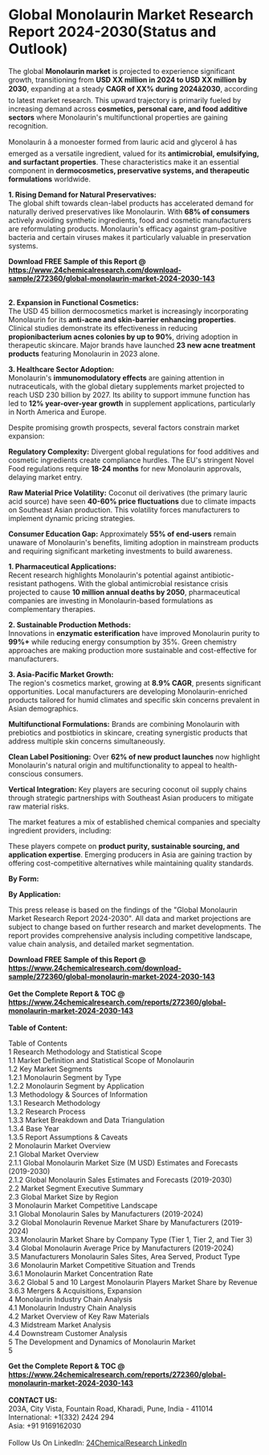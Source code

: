 <h1>Global Monolaurin Market Research Report 2024-2030(Status and Outlook)</h1><p>The global <strong>Monolaurin market</strong> is projected to experience significant growth, transitioning from <strong>USD XX million in 2024 to USD XX million by 2030</strong>, expanding at a steady <strong>CAGR of XX% during 2024â2030</strong>, according to latest market research. This upward trajectory is primarily fueled by increasing demand across <strong>cosmetics, personal care, and food additive sectors</strong> where Monolaurin's multifunctional properties are gaining recognition.</p><p>Monolaurin â a monoester formed from lauric acid and glycerol â has emerged as a versatile ingredient, valued for its <strong>antimicrobial, emulsifying, and surfactant properties</strong>. These characteristics make it an essential component in <strong>dermocosmetics, preservative systems, and therapeutic formulations</strong> worldwide.</p><p><strong>1. Rising Demand for Natural Preservatives:</strong><br>
The global shift towards clean-label products has accelerated demand for naturally derived preservatives like Monolaurin. With <strong>68% of consumers</strong> actively avoiding synthetic ingredients, food and cosmetic manufacturers are reformulating products. Monolaurin's efficacy against gram-positive bacteria and certain viruses makes it particularly valuable in preservation systems.</p><div><b>Download FREE Sample of this Report @ 
            <a href="https://www.24chemicalresearch.com/download-sample/272360/global-monolaurin-market-2024-2030-143">
            https://www.24chemicalresearch.com/download-sample/272360/global-monolaurin-market-2024-2030-143</a></b></div><br><p><strong>2. Expansion in Functional Cosmetics:</strong><br>
The USD 45 billion dermocosmetics market is increasingly incorporating Monolaurin for its <strong>anti-acne and skin-barrier enhancing properties</strong>. Clinical studies demonstrate its effectiveness in reducing <strong>propionibacterium acnes colonies by up to 90%</strong>, driving adoption in therapeutic skincare. Major brands have launched <strong>23 new acne treatment products</strong> featuring Monolaurin in 2023 alone.</p><p><strong>3. Healthcare Sector Adoption:</strong><br>
Monolaurin's <strong>immunomodulatory effects</strong> are gaining attention in nutraceuticals, with the global dietary supplements market projected to reach USD 230 billion by 2027. Its ability to support immune function has led to <strong>12% year-over-year growth</strong> in supplement applications, particularly in North America and Europe.</p><p>Despite promising growth prospects, several factors constrain market expansion:</p><p><strong>Regulatory Complexity:</strong> Divergent global regulations for food additives and cosmetic ingredients create compliance hurdles. The EU's stringent Novel Food regulations require <strong>18-24 months</strong> for new Monolaurin approvals, delaying market entry.</p><p><strong>Raw Material Price Volatility:</strong> Coconut oil derivatives (the primary lauric acid source) have seen <strong>40-60% price fluctuations</strong> due to climate impacts on Southeast Asian production. This volatility forces manufacturers to implement dynamic pricing strategies.</p><p><strong>Consumer Education Gap:</strong> Approximately <strong>55% of end-users</strong> remain unaware of Monolaurin's benefits, limiting adoption in mainstream products and requiring significant marketing investments to build awareness.</p><p><strong>1. Pharmaceutical Applications:</strong><br>
Recent research highlights Monolaurin's potential against antibiotic-resistant pathogens. With the global antimicrobial resistance crisis projected to cause <strong>10 million annual deaths by 2050</strong>, pharmaceutical companies are investing in Monolaurin-based formulations as complementary therapies.</p><p><strong>2. Sustainable Production Methods:</strong><br>
Innovations in <strong>enzymatic esterification</strong> have improved Monolaurin purity to <strong>99%+</strong> while reducing energy consumption by 35%. Green chemistry approaches are making production more sustainable and cost-effective for manufacturers.</p><p><strong>3. Asia-Pacific Market Growth:</strong><br>
The region's cosmetics market, growing at <strong>8.9% CAGR</strong>, presents significant opportunities. Local manufacturers are developing Monolaurin-enriched products tailored for humid climates and specific skin concerns prevalent in Asian demographics.</p><p><strong>Multifunctional Formulations:</strong> Brands are combining Monolaurin with prebiotics and postbiotics in skincare, creating synergistic products that address multiple skin concerns simultaneously.</p><p><strong>Clean Label Positioning:</strong> Over <strong>62% of new product launches</strong> now highlight Monolaurin's natural origin and multifunctionality to appeal to health-conscious consumers.</p><p><strong>Vertical Integration:</strong> Key players are securing coconut oil supply chains through strategic partnerships with Southeast Asian producers to mitigate raw material risks.</p><p>The market features a mix of established chemical companies and specialty ingredient providers, including:</p><p>These players compete on <strong>product purity, sustainable sourcing, and application expertise</strong>. Emerging producers in Asia are gaining traction by offering cost-competitive alternatives while maintaining quality standards.</p><p><strong>By Form:</strong></p><p><strong>By Application:</strong></p><p>This press release is based on the findings of the "Global Monolaurin Market Research Report 2024-2030". All data and market projections are subject to change based on further research and market developments. The report provides comprehensive analysis including competitive landscape, value chain analysis, and detailed market segmentation.</p><div><b>Download FREE Sample of this Report @ 
            <a href="https://www.24chemicalresearch.com/download-sample/272360/global-monolaurin-market-2024-2030-143">
            https://www.24chemicalresearch.com/download-sample/272360/global-monolaurin-market-2024-2030-143</a></b></div><br><div><b>Get the Complete Report & TOC @ 
            <a href="https://www.24chemicalresearch.com/reports/272360/global-monolaurin-market-2024-2030-143">
            https://www.24chemicalresearch.com/reports/272360/global-monolaurin-market-2024-2030-143</a></b></div><br>
            <b>Table of Content:</b><p>Table of Contents<br />
1 Research Methodology and Statistical Scope<br />
1.1 Market Definition and Statistical Scope of Monolaurin<br />
1.2 Key Market Segments<br />
1.2.1 Monolaurin Segment by Type<br />
1.2.2 Monolaurin Segment by Application<br />
1.3 Methodology & Sources of Information<br />
1.3.1 Research Methodology<br />
1.3.2 Research Process<br />
1.3.3 Market Breakdown and Data Triangulation<br />
1.3.4 Base Year<br />
1.3.5 Report Assumptions & Caveats<br />
2 Monolaurin Market Overview<br />
2.1 Global Market Overview<br />
2.1.1 Global Monolaurin Market Size (M USD) Estimates and Forecasts (2019-2030)<br />
2.1.2 Global Monolaurin Sales Estimates and Forecasts (2019-2030)<br />
2.2 Market Segment Executive Summary<br />
2.3 Global Market Size by Region<br />
3 Monolaurin Market Competitive Landscape<br />
3.1 Global Monolaurin Sales by Manufacturers (2019-2024)<br />
3.2 Global Monolaurin Revenue Market Share by Manufacturers (2019-2024)<br />
3.3 Monolaurin Market Share by Company Type (Tier 1, Tier 2, and Tier 3)<br />
3.4 Global Monolaurin Average Price by Manufacturers (2019-2024)<br />
3.5 Manufacturers Monolaurin Sales Sites, Area Served, Product Type<br />
3.6 Monolaurin Market Competitive Situation and Trends<br />
3.6.1 Monolaurin Market Concentration Rate<br />
3.6.2 Global 5 and 10 Largest Monolaurin Players Market Share by Revenue<br />
3.6.3 Mergers & Acquisitions, Expansion<br />
4 Monolaurin Industry Chain Analysis<br />
4.1 Monolaurin Industry Chain Analysis<br />
4.2 Market Overview of Key Raw Materials<br />
4.3 Midstream Market Analysis<br />
4.4 Downstream Customer Analysis<br />
5 The Development and Dynamics of Monolaurin Market <br />
5</p><div><b>Get the Complete Report & TOC @ 
            <a href="https://www.24chemicalresearch.com/reports/272360/global-monolaurin-market-2024-2030-143">
            https://www.24chemicalresearch.com/reports/272360/global-monolaurin-market-2024-2030-143</a></b></div><br><b>CONTACT US:</b><br>
            203A, City Vista, Fountain Road, Kharadi, Pune, India - 411014<br>
            International: +1(332) 2424 294<br>
            Asia: +91 9169162030 <br><br>
            Follow Us On LinkedIn: <a href="https://www.linkedin.com/company/24chemicalresearch/">24ChemicalResearch LinkedIn</a>